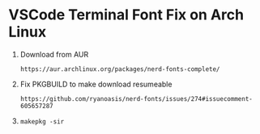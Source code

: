 # VSCode Terminal Font Fix on Arch Linux

1. Download from AUR

	`https://aur.archlinux.org/packages/nerd-fonts-complete/`

2. Fix PKGBUILD to make download resumeable

	`https://github.com/ryanoasis/nerd-fonts/issues/274#issuecomment-605657287`

3. `makepkg -sir`
